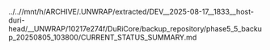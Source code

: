 ../..//mnt/h/ARCHIVE/.UNWRAP/extracted/DEV__2025-08-17__1833__host-duri-head/__UNWRAP/10217e274f/DuRiCore/backup_repository/phase5_5_backup_20250805_103800/CURRENT_STATUS_SUMMARY.md